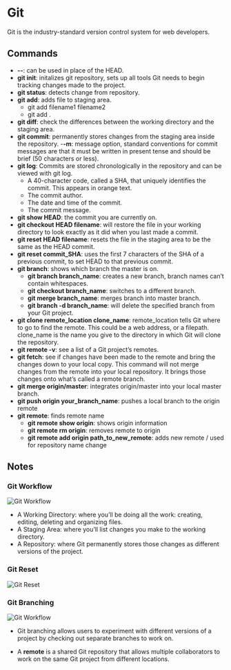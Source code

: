 # Git

Git is the industry-standard version control system for web developers.

## Commands

- **--**: can be used in place of the HEAD.
- **git init**: initalizes git repository, sets up all tools Git needs to begin tracking changes made to the project.
- **git status**: detects change from repository.
- **git add**: adds file to staging area.
  - git add filename1 filename2
  - git add .
- **git diff**: check the differences between the working directory and the staging area.
- **git commit**: permanently stores changes from the staging area inside the repository.
  -**-m**: message option, standard conventions for commit messages are that it must be written in present tense and should be brief (50 characters or less).
- **git log**: Commits are stored chronologically in the repository and can be viewed with git log.
  - A 40-character code, called a SHA, that uniquely identifies the commit. This appears in orange text.
  - The commit author.
  - The date and time of the commit.
  - The commit message.
- **git show HEAD**: the commit you are currently on.
- **git checkout HEAD filename**: will restore the file in your working directory to look exactly as it did when you last made a commit.
- **git reset HEAD filename**: resets the file in the staging area to be the same as the HEAD commit.
- **git reset commit_SHA**: uses the first 7 characters of the SHA of a previous commit, to set HEAD to that previous commit.
- **git branch**: shows which branch the master is on.
  - **git branch branch_name**: creates a new branch, branch names can’t contain whitespaces.
  - **git checkout branch_name**: switches to a different branch.
  - **git merge branch_name**: merges branch into master branch.
  - **git branch -d branch_name**: will delete the specified branch from your Git project.
- **git clone remote_location clone_name**: remote_location tells Git where to go to find the remote. This could be a web address, or a filepath. clone_name is the name you give to the directory in which Git will clone the repository.
- **git remote -v**: see a list of a Git project’s remotes.
- **git fetch**: see if changes have been made to the remote and bring the changes down to your local copy. This command will not merge changes from the remote into your local repository. It brings those changes onto what’s called a remote branch.
- **git merge origin/master**: integrates origin/master into your local master branch.
- **git push origin your_branch_name**: pushes a local branch to the origin remote
- **git remote**: finds remote name
  - **git remote show origin**: shows origin information
  - **git remote rm origin**: removes remote to origin
  - **git remote add origin path_to_new_remote**: adds new remote / used for repository name change

## Notes

### Git Workflow

![Git Workflow](https://github.com/karyma101/handbook/blob/master/GIT/img/workflow.png "Git Workflow")

  - A Working Directory: where you’ll be doing all the work: creating, editing, deleting and organizing files.
  - A Staging Area: where you’ll list changes you make to the working directory.
  - A Repository: where Git permanently stores those changes as different versions of the project.

### Git Reset

![Git Reset](https://github.com/karyma101/handbook/blob/master/GIT/img/reset.png "Git Reset")

### Git Branching

![Git Workflow](https://github.com/karyma101/handbook/blob/master/GIT/img/branching.png "Git Workflow")

- Git branching allows users to experiment with different versions of a project by checking out separate branches to work on.

- A **remote** is a shared Git repository that allows multiple collaborators to work on the same Git project from different locations.